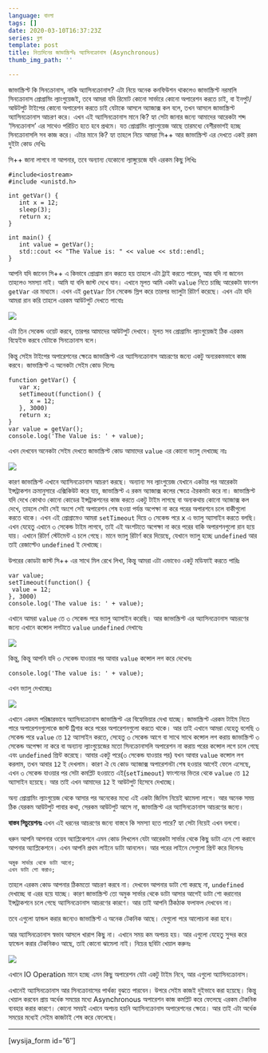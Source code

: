 ```yaml
---
language: বাংলা
tags: []
date: 2020-03-10T16:37:23Z
series: ব্লগ
template: post
title: নিত্যদিনের জাভাস্ক্রিপ্টঃ অ্যাসিনক্রোনাস (Asynchronous)
thumb_img_path: ''

---
```

জাভাস্ক্রিপ্ট কি সিনক্রোনাস, নাকি অ্যাসিনক্রোনাস? এটা নিয়ে অনেক কনফিউশন থাকলেও জাভাস্ক্রিপ্ট নরমালি সিনক্রোনাস প্রোগ্রামিং ল্যাংগুয়েজই, তবে আমরা যদি রিমোট কোনো সার্ভারে কোনো অপারেশন করতে চাই, বা ইনপুট/আউটপুট টাইপের কোনো অপারেশন করতে চাই যেটাকে আসলে অ্যাজাক্স কল বলে, তখন আসলে জাভাস্ক্রিপ্ট অ্যাসিনক্রোনাস আচরণ করে। এখন এই অ্যাসিনক্রোনাস মানে কি? হ্যা সেটা জানার জন্যে আমাদের আরেকটা শব্দ ‘সিনক্রোনাস’ এর সাথেও পরিচিত হতে হবে প্রথমে। যত প্রোগ্রামিং ল্যাংগুয়েজ আছে তারমধ্যে বেশীরভাগই হচ্ছে সিনক্রোনাসলি সব কাজ করে। এটার মানে কি? হ্যা তাহলে নিচে আমরা সি++ আর জাভাস্ক্রিপ্ট এর দেখতে একই রকম দুইটা কোড দেখিঃ

সি++ জানা লাগবে না আপনার, তবে অন্যান্য যেকোনো ল্যাঙ্গুয়েজে যদি এরকম কিছু লিখিঃ

    #include<iostream>
    #include <unistd.h>

    int getVar() {
       int x = 12;
       sleep(3);
       return x;
    }

    int main() {
       int value = getVar();
       std::cout << "The Value is: " << value << std::endl;
    }

আপনি যদি জানেন সি++ এ কিভাবে প্রোগ্রাম রান করতে হয় তাহলে এটা ট্রাই করতে পারেন, আর যদি না জানেন তাহলেও সমস্যা নাই। আমি যা বলি জাস্ট দেখে যান। এখানে মূলত আমি একটা `value` নিতে চাচ্ছি আরেকটা ফাংশন `getVar` এর মাধ্যমে। এখন এই `getVar` তিন সেকেন্ড স্লিপ করে তারপর ভ্যালুটা রিটার্ণ করেছে। এখন এটা যদি আমরা রান করি তাহলে এরকম আউটপুট দেখতে পাবোঃ

![](https://cdn-images-1.medium.com/max/880/1*ouGveyrkuhmPBSumhBt8Kg.png)

এটা তিন সেকেন্ড ওয়েট করবে, তারপর আমাদের আউটপুট দেখাবে। মূলত সব প্রোগ্রামিং ল্যাংগুয়েজই ঠিক এরকম বিহ্যেইভ করবে যেটাকে সিনক্রোনাস বলে।

কিন্তু সেইম টাইপের অপারেশনের ক্ষেত্রে জাভাস্ক্রিপ্ট এর অ্যাসিনক্রোনাস আচরণের জন্যে একটু অন্যরকমভাবে কাজ করবে। জাভাস্ক্রিপ্ট এ অনেকটা সেইম কোড দিলেঃ

    function getVar() {
       var x;
       setTimeout(function() {
          x = 12;
       }, 3000)
       return x;
    }
    var value = getVar();
    console.log('The Value is: ' + value);

এখন দেখবেন অনেকটা সেইম দেখতে জাভাস্ক্রিপ্ট কোড আমাদের `value` এর কোনো ভ্যালু দেখাচ্ছে নাঃ

![](https://cdn-images-1.medium.com/max/880/1*ExhhAhL7yRgkMPMD1n4ZNw.png)

কারণ জাভাস্ক্রিপ্ট এখানে অ্যাসিনক্রোনাস আচরণ করছে। অন্যান্য সব ল্যাংগুয়েজ যেখানে একটার পর আরেকটা ইন্সট্রাকশন ক্রমানুসারে এক্সিকিউট করে যায়, জাভাস্ক্রিপ্ট এ রকম অ্যাজাক্স কলের ক্ষেত্রে ঐরকমটা করে না। জাভাস্ক্রিপ্ট যদি দেখে কোথাও কোনো কোডের ইন্সট্রাকশনের কাজ করতে একটু টাইম লাগছে বা অন্যকথায় কোনো অ্যাজাক্স কল দেখে, তাহলে সেটা সেই অংশে সেই অপারেশন শেষ হওয়া পর্যন্ত অপেক্ষা না করে পরের অপারশনে চলে বাকীগুলো করতে থাকে। এখন এই প্রোগ্রামেও আমরা `setTimeout` দিয়ে ৩ সেকেন্ড পরে x এ ভ্যালু অ্যাসাইন করতে বলছি। এখন যেহেতু এখানে ৩ সেকেন্ড টাইম লাগবে, তাই এই অংশটাতে অপেক্ষা না করে পরের বাকি অপারশনগুলো রান হয়ে যায়। এখানে রিটার্ণ স্টেটমেন্ট এ চলে গেছে। মানে ভ্যালু রিটার্ণ করে দিয়েছে, যেখানে ভ্যালু হচ্ছে `undefined` আর তাই রেজাল্টেও `undefined` ই দেখাচ্ছে।

উপরের কোডটা জাস্ট সি++ এর সাথে মিল রেখে লিখা, কিন্তু আমরা এটা এভাবেও একটু মডিফাই করতে পারিঃ

    var value;
    setTimeout(function() {
     value = 12;
    }, 3000)
    console.log('The value is: ' + value);

এখানে আমরা `value` তে ৩ সেকেন্ড পরে ভ্যালু অ্যাসাইন করেছি। আর জাভাস্ক্রিপ্ট এর অ্যাসিনক্রোনাস আচরণের জন্যে এখানে কন্সোল লগটাতে `value` `undefined` দেখাবেঃ

![](https://cdn-images-1.medium.com/max/880/1*0qLiyofMoTf_uHdZ1WS7UA.png)

কিন্তু, কিন্তু আপনি যদি ৩ সেকেন্ড যাওয়ার পর আবার `value` কন্সোল লগ করে দেখেনঃ

    console.log('The value is: ' + value);

এখন ভ্যালু দেখাচ্ছেঃ

![](https://cdn-images-1.medium.com/max/880/1*gVf0SMFuip0gpDTx-GHdjw.png)

এখানে একদম পরিষ্কারভাবে অ্যাসিনক্রোনাস জাভাস্ক্রিপ্ট এর বিহ্যেভিয়ার দেখা যাচ্ছে। জাভাস্ক্রিপ্ট এরকম টাইম নিতে পারে অপারেশনগুলোকে জাস্ট ট্রিগার করে পরের অপারেশনগুলো করতে থাকে। আর তাই এখানে আমরা যেহেতু বলেছি ৩ সেকেন্ড পরে `value` তে `12` অ্যাসাইন করতে, সেহেতু ৩ সেকেন্ড আগে বা সাথে সাথে কন্সোল লগ করায় জাভাস্ক্রিপ্ট ৩ সেকেন্ড অপেক্ষা না করে বা অন্যান্য ল্যাংগুয়েজের মতো সিনক্রোনাসলি অপারেশন না করায় পরের কন্সোল লগে চলে গেছে এবং `undefined` প্রিন্ট করেছে। আবার একটু পরে(৩ সেকেন্ড যাওয়ার পর) যখন আবার `value` কন্সোল লগ করলাম, তখন আবার `12` ই দেখলাম। কারণ ঐ যে কোড অ্যাজাক্স অপারেশনটা শেষ হওয়ার আগেই ফেলে এসেছে, এখন ৩ সেকেন্ড যাওয়ার পর সেটা কমপ্লিট হওয়াতে এই(`setTimeout`) ফাংশনের ভিতর থেকে `value` তে `12` অ্যাসাইন হয়েছে। আর তাই এখন আমাদের `12` ই আউটপুট হিসেবে দেখাচ্ছে।

অন্য প্রোগ্রামিং ল্যাংগুয়েজ থেকে আসার পর অনেকের মধ্যে এই একটা জিনিস নিয়েই ঝামেলা লাগে। আর অনেক সময় ঠিক যেরকম আউটপুট পাবার কথা, সেরকম আউটপুট আসে না, জাভাস্ক্রিপ্ট এর অ্যাসিনক্রোনাস আচরণের জন্যে।

**বাস্তব সিচুয়েশনঃ** এখন এই ধরনের আচরণের জন্যে বাস্তবে কি সমস্যা হতে পারে? হ্যা সেটা নিয়েই এখন বলবো।

ধরুন আপনি আপনার ওয়েব অ্যাপ্লিকেশনে এমন কোড লিখলেন যেটা আরেকটা সার্ভার থেকে কিছু ডাটা এনে শো করাবে আপনার অ্যাপ্লিকেশনে। এখন আপনি প্রথম লাইনে ডাটা আনলেন। আর পরের লাইনে সেগুলো প্রিন্ট করে দিলেনঃ

    অমুক সার্ভার থেকে ডাটা আনো;
    এখন ডাটা শো করাও;

তাহলে এরকম কোড আপনার ঠিকমতো আচরণ করবে না। দেখবেন আপনার ডাটা শো করছে না, `undefined` দেখাচ্ছে বা এরর হয়ে যাচ্ছে। কারণ জাভাস্ক্রিপ্ট তো অমুক সার্ভার থেকে ডাটা আসার আগেই ডাটা শো করানোর ইন্সট্রাকশনে চলে গেছে অ্যাসিনক্রোনাস আচরণের কারণে। আর তাই আপনি ঠিকঠাক ফলাফল দেখবেন না।

তবে এগুলো হ্যান্ডল করার জন্যেও জাভাস্ক্রিপ্ট এ অনেক টেকনিক আছে। যেগুলো পরে আলোচনা করা হবে।

আর অ্যাসিনক্রোনাস স্বভাব আসলে খারাপ কিছু না। এখানে সময় কম অপচয় হয়। আর এগুলো যেহেতু সুন্দর করে হ্যান্ডেল করার টেকনিকও আছে, তাই কোনো ঝামেলা নাই। নিচের ছবিটা খেয়াল করুনঃ

![](https://cdn-images-1.medium.com/max/880/1*ZKogVr0fiPYRtyypqJT_iw.gif)

এখানে IO Operation মানে হচ্ছে এমন কিছু অপারেশন যেটা একটু টাইম নিবে, আর এগুলো অ্যাসিনক্রোনাস।

এখানেই অ্যাসিনক্রোনাস আর সিনক্রোনাসের পার্থক্য বুঝতে পারবেন। উপরে সেইম কাজই দুইভাবে করা হয়েছে। কিন্তু খেয়াল করবেন প্রায় অর্ধেক সময়ের মধ্যে Asynchronous অপারেশন কাজ কমপ্লিট করে ফেলেছে এরকম টেকনিক ব্যবহার করার কারণে। কোনো সময়ই এখানে অপচয় হয়নি অ্যাসিনক্রোনাস অপারেশনের ক্ষেত্রে। আর তাই এটা অর্ধেক সময়ের মধ্যেই সেইম কাজটাই শেষ করে ফেলেছে।

***

\[wysija_form id=”6″\]
